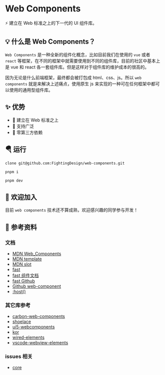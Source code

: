 # Web Components

⚡ 建立在 Web 标准之上的下一代的 UI 组件库。

## 💡 什么是 Web Components？

`Web Components` 是一种全新的组件化概念，比如目前我们在使用的 `vue` 或者 `react` 等框架，在不同的框架中就需要使用到不同的组件库，目前的社区中基本上是 vue 和 react 各一套组件库。但是这样对于组件库的维护成本的很高的。

因为无论是什么前端框架，最终都会被打包成 html、css、js。所以 `web components` 就是来解决上述痛点，使用原生 js 来实现的一种可在任何框架中都可以使用的通用型组件库。

## ✨ 优势

- 💪 建立在 Web 标准之上
- 🐆 支持广泛
- 🦩 零第三方依赖

## 🪂 运行

```shell
clone git@github.com:FightingDesign/web-components.git

pnpm i

pnpm dev
```

## 🤟 欢迎加入

目前 `web components` 技术还不算成熟，欢迎感兴趣的同学参与开发！

## 🚀 参考资料

### 文档

- [MDN Web_Components](https://developer.mozilla.org/zh-CN/docs/Web/Web_Components)
- [MDN template](https://developer.mozilla.org/zh-CN/docs/Web/HTML/Element/template)
- [MDN slot](https://developer.mozilla.org/zh-CN/docs/Web/HTML/Element/slot)
- [fast](https://www.fast.design/docs/integrations/vite)
- [fast 组件文档](https://explore.fast.design/components/fast-button)
- [fast Github](https://github.com/microsoft/fast)
- [Github web-component](https://github.com/topics/web-component)
- [:host()](https://developer.mozilla.org/zh-CN/docs/Web/CSS/:host_function)

### 其它库参考

- [carbon-web-components](https://web-components.carbondesignsystem.com/)
- [shoelace](https://shoelace.style/)
- [ui5-webcomponents](https://sap.github.io/ui5-webcomponents/)
- [kor](https://kor-ui.com/introduction/welcome)
- [wired-elements](https://wiredjs.com/showcase.html)
- [vscode-webview-elements](https://bendera.github.io/vscode-webview-elements/)

### issues 相关

- [core](https://github.com/vuejs/core/pull/4309)
